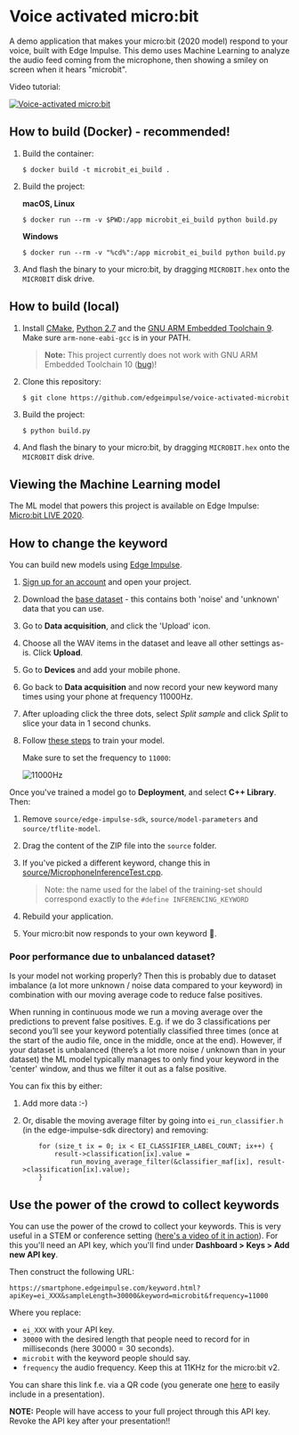 # Voice activated micro:bit

A demo application that makes your micro:bit (2020 model) respond to your voice, built with Edge Impulse. This demo uses Machine Learning to analyze the audio feed coming from the microphone, then showing a smiley on screen when it hears "microbit".

Video tutorial:

[![Voice-activated micro:bit](assets/video-front-v2.jpg)](https://www.youtube.com/watch?v=fNSKWdIxh8o&feature=youtu.be)

## How to build (Docker) - recommended!

1. Build the container:

    ```
    $ docker build -t microbit_ei_build .
    ```

1. Build the project:

    **macOS, Linux**

    ```
    $ docker run --rm -v $PWD:/app microbit_ei_build python build.py
    ```

    **Windows**

    ```
    $ docker run --rm -v "%cd%":/app microbit_ei_build python build.py
    ```


1. And flash the binary to your micro:bit, by dragging `MICROBIT.hex` onto the `MICROBIT` disk drive.

## How to build (local)

1. Install [CMake](https://cmake.org), [Python 2.7](https://www.python.org) and the [GNU ARM Embedded Toolchain 9](https://developer.arm.com/tools-and-software/open-source-software/developer-tools/gnu-toolchain/gnu-rm). Make sure `arm-none-eabi-gcc` is in your PATH.

    > **Note:** This project currently does not work with GNU ARM Embedded Toolchain 10 ([bug](https://github.com/lancaster-university/codal-microbit-v2/issues/63))!

1. Clone this repository:

    ```
    $ git clone https://github.com/edgeimpulse/voice-activated-microbit
    ```

1. Build the project:

    ```
    $ python build.py
    ```

1. And flash the binary to your micro:bit, by dragging `MICROBIT.hex` onto the `MICROBIT` disk drive.

## Viewing the Machine Learning model

The ML model that powers this project is available on Edge Impulse: [Micro:bit LIVE 2020](https://studio.edgeimpulse.com/public/13079/latest).

## How to change the keyword

You can build new models using [Edge Impulse](https://docs.edgeimpulse.com/docs).

1. [Sign up for an account](https://studio.edgeimpulse.com) and open your project.
1. Download the [base dataset](https://cdn.edgeimpulse.com/datasets/microbit-keywords-11khz.zip) - this contains both 'noise' and 'unknown' data that you can use.
1. Go to **Data acquisition**, and click the 'Upload' icon.
1. Choose all the WAV items in the dataset and leave all other settings as-is. Click **Upload**.
1. Go to **Devices** and add your mobile phone.
1. Go back to **Data acquisition** and now record your new keyword many times using your phone at frequency 11000Hz.
1. After uploading click the three dots, select *Split sample* and click *Split* to slice your data in 1 second chunks.
1. Follow [these steps](https://docs.edgeimpulse.com/docs/audio-classification#4-design-an-impulse) to train your model.

    Make sure to set the frequency to `11000`:

    ![11000Hz](assets/create-impulse.png)

Once you've trained a model go to **Deployment**, and select **C++ Library**. Then:

1. Remove `source/edge-impulse-sdk`, `source/model-parameters` and `source/tflite-model`.
1. Drag the content of the ZIP file into the `source` folder.
1. If you've picked a different keyword, change this in [source/MicrophoneInferenceTest.cpp](source/MicrophoneInferenceTest.cpp).

    > Note: the name used for the label of the training-set should correspond exactly to the ```#define INFERENCING_KEYWORD```

1. Rebuild your application.
1. Your micro:bit now responds to your own keyword 🚀.

### Poor performance due to unbalanced dataset?

Is your model not working properly? Then this is probably due to dataset imbalance (a lot more unknown / noise data compared to your keyword) in combination with our moving average code to reduce false positives.

When running in continuous mode we run a moving average over the predictions to prevent false positives. E.g. if we do 3 classifications per second you’ll see your keyword potentially classified three times (once at the start of the audio file, once in the middle, once at the end). However, if your dataset is unbalanced (there’s a lot more noise / unknown than  in your dataset) the ML model typically manages to only find your keyword in the 'center' window, and thus we filter it out as a false positive.

You can fix this by either:

1. Add more data :-)
2. Or, disable the moving average filter by going into `ei_run_classifier.h` (in the edge-impulse-sdk directory) and removing:

    ```
        for (size_t ix = 0; ix < EI_CLASSIFIER_LABEL_COUNT; ix++) {
            result->classification[ix].value =
                run_moving_average_filter(&classifier_maf[ix], result->classification[ix].value);
        }
    ```

## Use the power of the crowd to collect keywords

You can use the power of the crowd to collect your keywords. This is very useful in a STEM or conference setting ([here's a video of it in action](https://youtu.be/JOVrqi9lU6s?t=449)). For this you'll need an API key, which you'll find under **Dashboard > Keys > Add new API key**.

Then construct the following URL:

```
https://smartphone.edgeimpulse.com/keyword.html?apiKey=ei_XXX&sampleLength=30000&keyword=microbit&frequency=11000
```

Where you replace:

* `ei_XXX` with your API key.
* `30000` with the desired length that people need to record for in milliseconds (here 30000 = 30 seconds).
* `microbit` with the keyword people should say.
* `frequency` the audio frequency. Keep this at 11KHz for the micro:bit v2.

You can share this link f.e. via a QR code (you generate one [here](https://www.the-qrcode-generator.com) to easily include in a presentation).

**NOTE:** People will have access to your full project through this API key. Revoke the API key after your presentation!!
